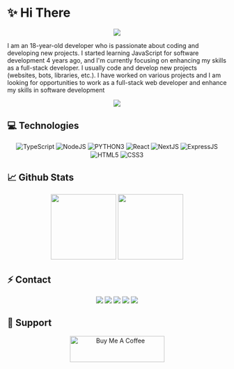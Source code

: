 # ✨ Hi There

<div align="center">
    <img src="https://komarev.com/ghpvc/?username=SeonerVorteX&color=blue"/>
</div>  

I am an 18-year-old developer who is passionate about coding and developing
new projects. I started learning JavaScript for software development 4 years
ago, and I'm currently focusing on enhancing my skills as a full-stack developer. I
usually code and develop new projects (websites, bots, libraries, etc.). I have
worked on various projects and I am looking for opportunities to work as a
full-stack web developer and enhance my skills in software development


<div align="center">
    <a href="https://discord.com/users/809325505304068096" title="Discord Profile"><img src="https://lanyard-profile-readme.vercel.app/api/809325505304068096"></a>
</div>

</div>

## 💻 Technologies

<div align="center">
    <img alt="TypeScript" align="center" src="https://img.shields.io/badge/-TypeScript-007acc?style=flat-square&logo=typescript&logoColor=white"/>
    <img alt="NodeJS" align="center" src="https://img.shields.io/badge/-NodeJS-green?style=flat-square&logo=node.js&logoColor=white"/>
    <img alt="PYTHON3" align="center" src="https://img.shields.io/badge/-Pyhton-orange?style=flat-square&logo=python&logoColor=white"/>
    <img alt="React" align="center" src="https://img.shields.io/badge/-React-264de4?style=flat-square&logo=react&logoColor=white"/>
    <img alt="NextJS" align="center" src="https://img.shields.io/badge/-NextJS-black?style=flat-square&logo=next.js&logoColor=white"/>
    <img alt="ExpressJS" align="center" src="https://img.shields.io/badge/-ExpressJS-green?style=flat-square&logo=express&logoColor=black"/>
    <img alt="HTML5" align="center" src="https://img.shields.io/badge/-HTML5-E34F26?style=flat-square&logo=html5&logoColor=white"/>
    <img alt="CSS3" align="center" src="https://img.shields.io/badge/-CSS3-264de4?style=flat-square&logo=css3&logoColor=white"/>
</div>

## 📈 Github Stats

<div align="center">
    <img src="https://github-readme-stats.vercel.app/api?username=SeonerVorteX&show_icons=true&theme=radical&hide_border=true" width="%100" height="150px">
    <img src="https://github-readme-stats-git-masterrstaa-rickstaa.vercel.app/api/top-langs/?username=SeonerVorteX&show_icons=true&theme=radical&hide_border=true&layout=compact" width="%100" height="150px">
</div>

## ⚡ Contact

<div align="center">
    <a href="https://discord.com/users/809325505304068096" target="_blank"><img src="https://img.shields.io/badge/-Discord-black?style=for-the-badge&logo=discord&logoColor=white"></a>
    <a href="https://discord.gg/xSAPRdQjyN" target="_blank"><img src="https://img.shields.io/badge/-My%20Server-black?style=for-the-badge&logo=discord&logoColor=white"></a>
    <a href="https://www.instagram.com/seoner_vortex/" target="_blank"><img src="https://img.shields.io/badge/-Instagram-black?style=for-the-badge&logo=instagram&logoColor=white"></a>
    <a href="https://www.linkedin.com/in/seonervortex" target="_blank"><img src="https://img.shields.io/badge/-Linked%20In-black?style=for-the-badge&logo=linkedin&logoColor=white"></a>
    <a href="https://github.com/SeonerVorteX" target="_blank"><img src="https://img.shields.io/badge/-Github-black?style=for-the-badge&logo=github&logoColor=white"></a>
</div>

## 🧋 Support

<div align="center">
   <a href="https://www.buymeacoffee.com/seonervortex" target="_blank"><img src="https://cdn.buymeacoffee.com/buttons/v2/default-yellow.png" alt="Buy Me A Coffee" style="height: 60px !important;width: 217px !important;" ></a>
